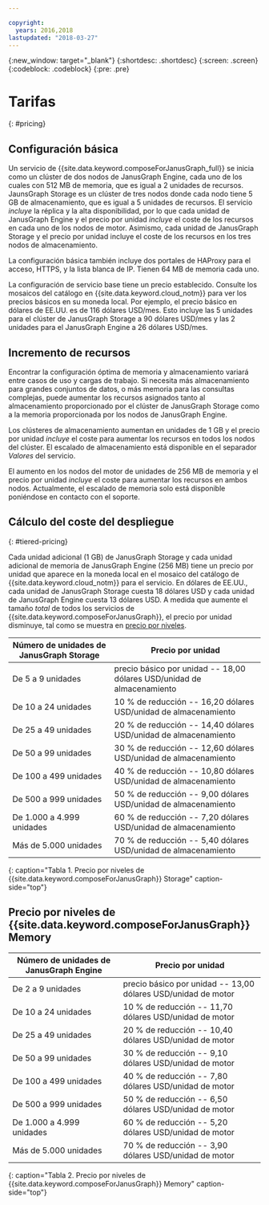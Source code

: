```yaml
---

copyright:
  years: 2016,2018
lastupdated: "2018-03-27"
---
```


{:new_window: target="_blank"}
{:shortdesc: .shortdesc}
{:screen: .screen}
{:codeblock: .codeblock}
{:pre: .pre}

# Tarifas
{: #pricing}

## Configuración básica
Un servicio de {{site.data.keyword.composeForJanusGraph_full}} se inicia como un clúster de dos nodos de JanusGraph Engine, cada uno de los cuales con 512 MB de memoria, que es igual a 2 unidades de recursos. JaunsGraph Storage es un clúster de tres nodos donde cada nodo tiene 5 GB de almacenamiento, que es igual a 5 unidades de recursos. El servicio _incluye_ la réplica y la alta disponibilidad, por lo que cada unidad de JanusGraph Engine y el precio por unidad _incluye_ el coste de los recursos en cada uno de los nodos de motor. Asimismo, cada unidad de JanusGraph Storage y el precio por unidad incluye el coste de los recursos en los tres nodos de almacenamiento.

La configuración básica también incluye dos portales de HAProxy para el acceso, HTTPS, y la lista blanca de IP. Tienen 64 MB de memoria cada uno.

La configuración de servicio base tiene un precio establecido. Consulte los mosaicos del catálogo en {{site.data.keyword.cloud_notm}} para ver los precios básicos en su moneda local. Por ejemplo, el precio básico en dólares de EE.UU. es de 116 dólares USD/mes. Esto incluye las 5 unidades para el clúster de JanusGraph Storage a 90 dólares USD/mes y las 2 unidades para el JanusGraph Engine a 26 dólares USD/mes.

## Incremento de recursos

Encontrar la configuración óptima de memoria y almacenamiento variará entre casos de uso y cargas de trabajo. Si necesita más almacenamiento para grandes conjuntos de datos, o más memoria para las consultas complejas, puede aumentar los recursos asignados tanto al almacenamiento proporcionado por el clúster de JanusGraph Storage como a la memoria proporcionada por los nodos de JanusGraph Engine. 

Los clústeres de almacenamiento aumentan en unidades de 1 GB y el precio por unidad _incluye_ el coste para aumentar los recursos en todos los nodos del clúster. El escalado de almacenamiento está disponible en el separador _Valores_ del servicio.
 
El aumento en los nodos del motor de unidades de 256 MB de memoria y el precio por unidad _incluye_ el coste para aumentar los recursos en ambos nodos. Actualmente, el escalado de memoria solo está disponible poniéndose en contacto con el soporte.

## Cálculo del coste del despliegue
{: #tiered-pricing}

Cada unidad adicional (1 GB) de JanusGraph Storage y cada unidad adicional de memoria de JanusGraph Engine (256 MB) tiene un precio por unidad que aparece en la moneda local en el mosaico del catálogo de {{site.data.keyword.cloud_notm}} para el servicio. En dólares de EE.UU., cada unidad de JanusGraph Storage cuesta 18 dólares USD y cada unidad de JanusGraph Engine cuesta 13 dólares USD. A medida que aumente el tamaño _total_ de todos los servicios de {{site.data.keyword.composeForJanusGraph}}, el precio por unidad disminuye, tal como se muestra en [precio por niveles](#tiered-pricing).

Número de unidades de JanusGraph Storage|Precio por unidad
----------|-----------
De 5 a 9 unidades|precio básico por unidad -- 18,00 dólares USD/unidad de almacenamiento
De 10 a 24 unidades|10 % de reducción -- 16,20 dólares USD/unidad de almacenamiento
De 25 a 49 unidades|20 % de reducción -- 14,40 dólares USD/unidad de almacenamiento
De 50 a 99 unidades|30 % de reducción -- 12,60 dólares USD/unidad de almacenamiento
De 100 a 499 unidades|40 % de reducción -- 10,80 dólares USD/unidad de almacenamiento
De 500 a 999 unidades|50 % de reducción -- 9,00 dólares USD/unidad de almacenamiento
De 1.000 a 4.999 unidades|60 % de reducción -- 7,20 dólares USD/unidad de almacenamiento
Más de 5.000 unidades|70 % de reducción -- 5,40 dólares USD/unidad de almacenamiento
{: caption="Tabla 1. Precio por niveles de {{site.data.keyword.composeForJanusGraph}} Storage" caption-side="top"}

## Precio por niveles de {{site.data.keyword.composeForJanusGraph}} Memory

Número de unidades de JanusGraph Engine|Precio por unidad
----------|-----------
De 2 a 9 unidades|precio básico por unidad -- 13,00 dólares USD/unidad de motor
De 10 a 24 unidades|10 % de reducción -- 11,70 dólares USD/unidad de motor
De 25 a 49 unidades|20 % de reducción -- 10,40 dólares USD/unidad de motor
De 50 a 99 unidades|30 % de reducción -- 9,10 dólares USD/unidad de motor
De 100 a 499 unidades|40 % de reducción -- 7,80 dólares USD/unidad de motor
De 500 a 999 unidades|50 % de reducción -- 6,50 dólares USD/unidad de motor
De 1.000 a 4.999 unidades|60 % de reducción -- 5,20 dólares USD/unidad de motor
Más de 5.000 unidades|70 % de reducción -- 3,90 dólares USD/unidad de motor
{: caption="Tabla 2. Precio por niveles de {{site.data.keyword.composeForJanusGraph}} Memory" caption-side="top"}
